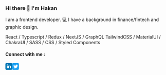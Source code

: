 ### Hi there 👋 I'm Hakan
I am a frontend developer. 💻
I have a background in finance/fintech and graphic design.

React / Typescript / Redux / NextJS / GraphQL
TailwindCSS / MaterialUI / ChakraUI / SASS / CSS / Styled Components

#### Connect with me :
<a href="https://www.linkedin.com/in/hakangundogdu1/">
  <img align="left" alt="Linkdin" width="21px" src="https://raw.githubusercontent.com/edent/SuperTinyIcons/099dc12b59179d07d534069bc8551718f786d91a/images/svg/linkedin.svg" />
</a>

<a href="https://twitter.com/hakancode">
  <img align="left" alt="Twitter" width="21px" src="https://raw.githubusercontent.com/edent/SuperTinyIcons/099dc12b59179d07d534069bc8551718f786d91a/images/svg/twitter.svg" />
</a>


